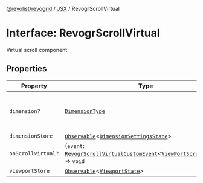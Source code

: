 [@revolist/revogrid](README.md) / [JSX](Namespace.JSX.md) / RevogrScrollVirtual

# Interface: RevogrScrollVirtual

Virtual scroll component

## Properties

| Property | Type | Description | Defined in |
| ------ | ------ | ------ | ------ |
| `dimension?` | [`DimensionType`](TypeAlias.DimensionType.md) | Scroll dimension (`X` - `rgCol` or `Y` - `rgRow`) | [src/components.d.ts:2222](https://github.com/revolist/revogrid/blob/11c1e89888ac9588cc703e312811b4cdaf67f0fb/src/components.d.ts#L2222) |
| `dimensionStore` | [`Observable`](TypeAlias.Observable.md)\<[`DimensionSettingsState`](Interface.DimensionSettingsState.md)\> | Dimensions | [src/components.d.ts:2226](https://github.com/revolist/revogrid/blob/11c1e89888ac9588cc703e312811b4cdaf67f0fb/src/components.d.ts#L2226) |
| `onScrollvirtual?` | (`event`: [`RevogrScrollVirtualCustomEvent`](Interface.RevogrScrollVirtualCustomEvent.md)\<[`ViewPortScrollEvent`](TypeAlias.ViewPortScrollEvent.md)\>) => `void` | Scroll event | [src/components.d.ts:2230](https://github.com/revolist/revogrid/blob/11c1e89888ac9588cc703e312811b4cdaf67f0fb/src/components.d.ts#L2230) |
| `viewportStore` | [`Observable`](TypeAlias.Observable.md)\<[`ViewportState`](Interface.ViewportState.md)\> | Viewport | [src/components.d.ts:2234](https://github.com/revolist/revogrid/blob/11c1e89888ac9588cc703e312811b4cdaf67f0fb/src/components.d.ts#L2234) |
